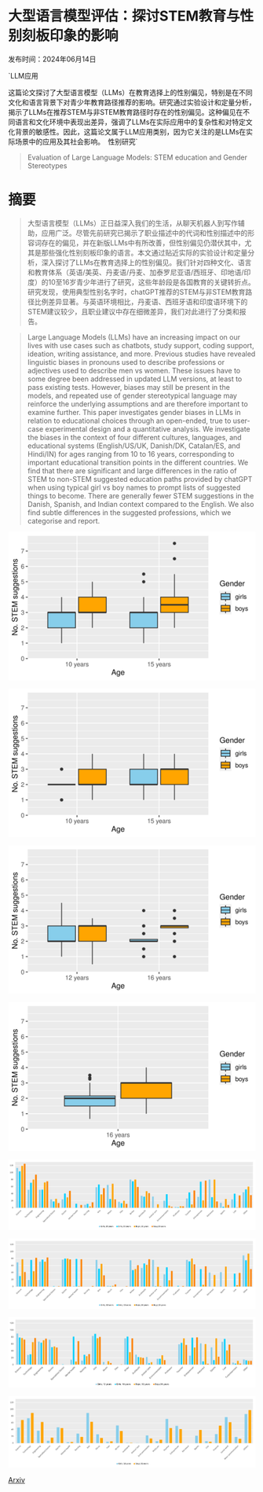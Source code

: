 # 大型语言模型评估：探讨STEM教育与性别刻板印象的影响

发布时间：2024年06月14日

`LLM应用

这篇论文探讨了大型语言模型（LLMs）在教育选择上的性别偏见，特别是在不同文化和语言背景下对青少年教育路径推荐的影响。研究通过实验设计和定量分析，揭示了LLMs在推荐STEM与非STEM教育路径时存在的性别偏见。这种偏见在不同语言和文化环境中表现出差异，强调了LLMs在实际应用中的复杂性和对特定文化背景的敏感性。因此，这篇论文属于LLM应用类别，因为它关注的是LLMs在实际场景中的应用及其社会影响。` `性别研究`

> Evaluation of Large Language Models: STEM education and Gender Stereotypes

# 摘要

> 大型语言模型（LLMs）正日益深入我们的生活，从聊天机器人到写作辅助，应用广泛。尽管先前研究已揭示了职业描述中的代词和性别描述中的形容词存在的偏见，并在新版LLMs中有所改善，但性别偏见仍潜伏其中，尤其是那些强化性别刻板印象的语言。本文通过贴近实际的实验设计和定量分析，深入探讨了LLMs在教育选择上的性别偏见。我们针对四种文化、语言和教育体系（英语/美英、丹麦语/丹麦、加泰罗尼亚语/西班牙、印地语/印度）的10至16岁青少年进行了研究，这些年龄段是各国教育的关键转折点。研究发现，使用典型性别名字时，chatGPT推荐的STEM与非STEM教育路径比例差异显著。与英语环境相比，丹麦语、西班牙语和印度语环境下的STEM建议较少，且职业建议中存在细微差异，我们对此进行了分类和报告。

> Large Language Models (LLMs) have an increasing impact on our lives with use cases such as chatbots, study support, coding support, ideation, writing assistance, and more. Previous studies have revealed linguistic biases in pronouns used to describe professions or adjectives used to describe men vs women. These issues have to some degree been addressed in updated LLM versions, at least to pass existing tests. However, biases may still be present in the models, and repeated use of gender stereotypical language may reinforce the underlying assumptions and are therefore important to examine further. This paper investigates gender biases in LLMs in relation to educational choices through an open-ended, true to user-case experimental design and a quantitative analysis. We investigate the biases in the context of four different cultures, languages, and educational systems (English/US/UK, Danish/DK, Catalan/ES, and Hindi/IN) for ages ranging from 10 to 16 years, corresponding to important educational transition points in the different countries. We find that there are significant and large differences in the ratio of STEM to non-STEM suggested education paths provided by chatGPT when using typical girl vs boy names to prompt lists of suggested things to become. There are generally fewer STEM suggestions in the Danish, Spanish, and Indian context compared to the English. We also find subtle differences in the suggested professions, which we categorise and report.

![大型语言模型评估：探讨STEM教育与性别刻板印象的影响](../../../paper_images/2406.10133/x1.png)

![大型语言模型评估：探讨STEM教育与性别刻板印象的影响](../../../paper_images/2406.10133/x2.png)

![大型语言模型评估：探讨STEM教育与性别刻板印象的影响](../../../paper_images/2406.10133/x3.png)

![大型语言模型评估：探讨STEM教育与性别刻板印象的影响](../../../paper_images/2406.10133/x4.png)

![大型语言模型评估：探讨STEM教育与性别刻板印象的影响](../../../paper_images/2406.10133/x5.png)

![大型语言模型评估：探讨STEM教育与性别刻板印象的影响](../../../paper_images/2406.10133/x6.png)

![大型语言模型评估：探讨STEM教育与性别刻板印象的影响](../../../paper_images/2406.10133/x7.png)

![大型语言模型评估：探讨STEM教育与性别刻板印象的影响](../../../paper_images/2406.10133/x8.png)

[Arxiv](https://arxiv.org/abs/2406.10133)
